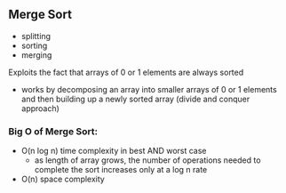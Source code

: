 ## **Merge Sort**

- splitting
- sorting
- merging

Exploits the fact that arrays of 0 or 1 elements are always sorted
- works by decomposing an array into smaller arrays of 0 or 1 elements and then building up a newly sorted array (divide and conquer approach)

### **Big O of Merge Sort:**
- O(n log n) time complexity in best AND worst case
  - as length of array grows, the number of operations needed to complete the sort increases only at a log n rate
- O(n) space complexity








